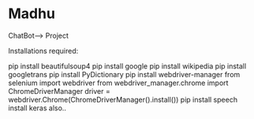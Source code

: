 # Madhu
ChatBot--> Project

Installations required:

pip install beautifulsoup4
pip install google
pip install wikipedia
pip install googletrans
pip install PyDictionary
pip install webdriver-manager
from selenium import webdriver
from webdriver_manager.chrome import ChromeDriverManager
driver = webdriver.Chrome(ChromeDriverManager().install())
pip install speech
install keras also..

